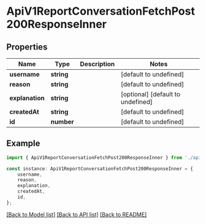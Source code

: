 # ApiV1ReportConversationFetchPost200ResponseInner


## Properties

Name | Type | Description | Notes
------------ | ------------- | ------------- | -------------
**username** | **string** |  | [default to undefined]
**reason** | **string** |  | [default to undefined]
**explanation** | **string** |  | [optional] [default to undefined]
**createdAt** | **string** |  | [default to undefined]
**id** | **number** |  | [default to undefined]

## Example

```typescript
import { ApiV1ReportConversationFetchPost200ResponseInner } from './api';

const instance: ApiV1ReportConversationFetchPost200ResponseInner = {
    username,
    reason,
    explanation,
    createdAt,
    id,
};
```

[[Back to Model list]](../README.md#documentation-for-models) [[Back to API list]](../README.md#documentation-for-api-endpoints) [[Back to README]](../README.md)
